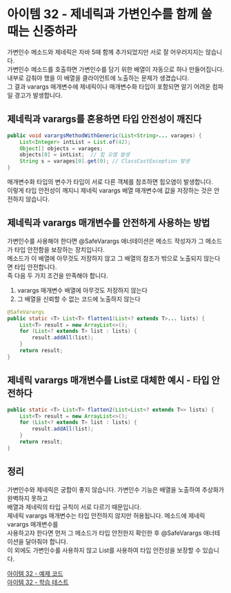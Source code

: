 # 아이템 32 - 제네릭과 가변인수를 함께 쓸 때는 신중하라

가변인수 메소드와 제네릭은 자바 5때 함께 추가되었지만 서로 잘 어우러지지는 않습니다.    
가변인수 메소드를 호출하면 가변인수를 담기 위한 배열이 자동으로 하나 만들어집니다.   
내부로 감춰야 했을 이 배열을 클라이언트에 노출하는 문제가 생겼습니다.   
그 결과 varargs 매개변수에 제네릭이나 매개변수화 타입이 포함되면 알기 어려운 컴파일 경고가 발생합니다.    

## 제네릭과 varargs를 혼용하면 타입 안전성이 깨진다

````java
public void varargsMethodWithGeneric(List<String>... varages) {
    List<Integer> intList = List.of(42);
    Object[] objects = varages;
    objects[0] = intList;  // 힙 오염 발생
    String s = varages[0].get(0); // ClassCastException 발생
}
````
매개변수화 타입의 변수가 타입이 서로 다른 객체를 참조하면 힙오염이 발생합니다.  
이렇게 타입 안전성이 깨지니 제네릭 varargs 배열 매개변수에 값을 저장하는 것은 안전하지 않습니다.    

## 제네릭과 varargs 매개변수를 안전하게 사용하는 방법

가변인수를 사용해야 한다면 @SafeVarargs 애너테이션은 메소드 작성자가 그 메소드가 타입 안전함을 보장하는 장치입니다.       
메소드가 이 배열에 아무것도 저장하지 않고 그 배열의 참조가 밖으로 노출되지 않는다면 타입 안전합니다.        
즉 다음 두 가지 조건을 만족해야 합니다.   
1. varargs 매개변수 배열에 아무것도 저장하지 않는다
2. 그 배열을 신뢰할 수 없는 코드에 노출하지 않는다

````java
@SafeVarargs
public static <T> List<T> flatten1(List<? extends T>... lists) {
    List<T> result = new ArrayList<>();
    for (List<? extends T> list : lists) {
        result.addAll(list);
    }
    return result;
}
````

## 제네릭 varargs 매개변수를 List로 대체한 예시 - 타입 안전하다
````java
public static <T> List<T> flatten2(List<List<? extends T>> lists) {
    List<T> result = new ArrayList<>();
    for (List<? extends T> list : lists) {
        result.addAll(list);
    }
    return result;
}
````

## 정리

가변인수와 제네릭은 궁합이 좋지 않습니다. 가변인수 기능은 배열을 노출하여 추상화가 완벽하지 못하고    
배열과 제네릭의 타입 규칙이 서로 다르기 때문입니다.      
제네릭 varargs 매개변수는 타입 안전하지 않지만 허용됩니다. 메소드에 제네릭 varargs 매개변수를   
사용하고자 한다면 먼저 그 메소드가 타입 안전한지 확인한 후 @SafeVarargs 애너테이션을 달아줘야 합니다.   
이 외에도 가변인수를 사용하지 않고 List를 사용하여 타입 안전성을 보장할 수 있습니다.    

[아이템 32 - 예제 코드](https://github.com/320Hwany/EffectiveJava/tree/main/src/main/java/effective/chapter5/item32)                                         
[아이템 32 - 학습 테스트](https://github.com/320Hwany/EffectiveJava/tree/main/src/test/java/effective/chapter5/item32)          